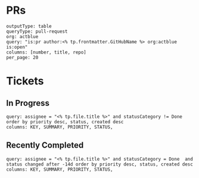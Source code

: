 
# PRs
```github-query
outputType: table
queryType: pull-request
org: actblue
query: "is:pr author:<% tp.frontmatter.GitHubName %> org:actblue is:open"
columns: [number, title, repo]
per_page: 20
```

# Tickets
## In Progress

```jira-search
query: assignee = "<% tp.file.title %>" and statusCategory != Done order by priority desc, status, created desc
columns: KEY, SUMMARY, PRIORITY, STATUS, 
```
## Recently Completed
```jira-search
query: assignee = "<% tp.file.title %>" and statusCategory = Done  and status changed after -14d order by priority desc, status, created desc
columns: KEY, SUMMARY, PRIORITY, STATUS, 
```